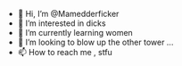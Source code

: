 - 👋 Hi, I’m @Mamedderficker
- 👀 I’m interested in dicks 
- 🌱 I’m currently learning women
- 💞️ I’m looking to blow up the other tower ...
- 📫 How to reach me , stfu

<!---
Mamedderficker/Mamedderficker is a ✨ special ✨ repository because its `README.md` (this file) appears on your GitHub profile.
You can click the Preview link to take a look at your changes.
--->
